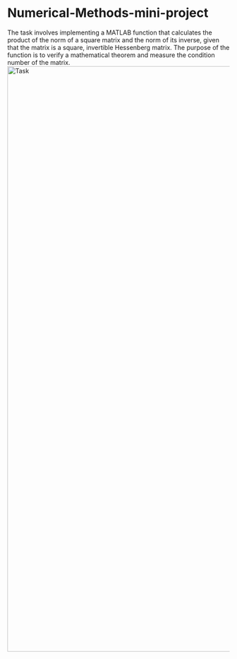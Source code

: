 # Numerical-Methods-mini-project
The task involves implementing a MATLAB function that calculates the product of the norm of a square matrix and the norm of its inverse, given that the matrix is a square, invertible Hessenberg matrix. The purpose of the function is to verify a mathematical theorem and measure the condition number of the matrix.
<img width="1329" alt="Task" src="https://user-images.githubusercontent.com/73228864/233751449-92abd613-1b2e-4738-a94f-f213033d3e14.png">
